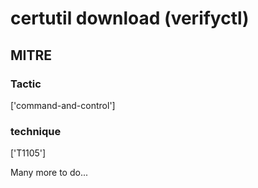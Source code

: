 # certutil download (verifyctl)

## MITRE

### Tactic
['command-and-control']

### technique
['T1105']

Many more to do...
